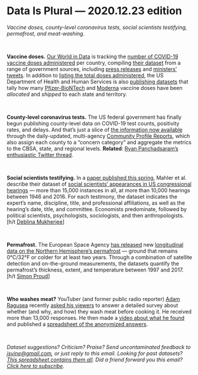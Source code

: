 Data Is Plural — 2020.12.23 edition
===================================

*Vaccine doses, county-level coronavirus tests, social scientists testifying, permafrost, and meat-washing.*

&nbsp;

**Vaccine doses.** [Our World in Data](https://ourworldindata.org) is tracking the [number of COVID-19 vaccine doses administered](https://ourworldindata.org/covid-vaccinations) per country, compiling [their dataset](https://github.com/owid/covid-19-data/tree/master/public/data/vaccinations) from a range of government sources, including [press releases](https://www.gov.il/en/departments/news/22122020-01) and [ministers’ tweets](https://twitter.com/nadhimzahawi/status/1339143635586207744). In addition to [listing the total doses administered](https://covid.cdc.gov/covid-data-tracker/#vaccinations), the US Department of Health and Human Services is also [publishing datasets](https://www.hhs.gov/coronavirus/covid-19-vaccines/distribution/index.html) that tally how many [Pfizer-BioNTech](https://data.cdc.gov/Vaccinations/COVID-19-Vaccine-Distribution-Allocations-by-Juris/saz5-9hgg) and [Moderna](https://data.cdc.gov/Vaccinations/COVID-19-Vaccine-Distribution-Allocations-by-Juris/b7pe-5nws) vaccine doses have been *allocated* and *shipped* to each state and territory.

&nbsp;

**County-level coronavirus tests.** The US federal government has finally begun publishing county-level data on COVID-19 test counts, positivity rates, and delays. And that’s just a slice of [the information now available](https://github.com/CareSet/COVID_Community_Profile_Report_FAQ) through the daily-updated, multi-agency [Community Profile Reports](https://beta.healthdata.gov/National/COVID-19-Community-Profile-Report/gqxm-d9w9), which also assign each county to a “concern category” and aggregate the metrics to the CBSA, state, and regional levels. **Related**: [Ryan Panchadsaram’s enthusiastic Twitter thread](https://twitter.com/rypan/status/1340012957321728001).

&nbsp;

**Social scientists testifying.** In a [paper published this spring](https://journals.plos.org/plosone/article?id=10.1371/journal.pone.0230104), Mahler et al. describe their dataset of [social scientists’ appearances in US congressional hearings](https://osf.io/e3h98/) — more than 15,000 instances in all, at more than 10,000 hearings between 1946 and 2016. For each testimony, the dataset indicates the expert’s name, discipline, title, and professional affiliations, as well as the hearing’s date, title, and committee. Economists predominate, followed by political scientists, psychologists, sociologists, and then anthropologists. [h/t [Deblina Mukherjee](https://deblina.net/)]

&nbsp;

**Permafrost.** The European Space Agency [has released](https://www.esa.int/Applications/Observing_the_Earth/Space_for_our_climate/Long-term_permafrost_record_details_Arctic_thaw) new [longitudinal data on the Northern Hemisphere’s permafrost](https://catalogue.ceda.ac.uk/uuid/1f88068e86304b0fbd34456115b6606f) — ground that remains 0°C/32°F or colder for at least two years. Through a combination of satellite detection and on-the-ground measurements, the datasets quantify the permafrost’s thickness, extent, and temperature between 1997 and 2017. [h/t [Simon Proud](https://twitter.com/simon_sat/status/1339167494720937989)]

&nbsp;

**Who washes meat?** YouTuber (and former public radio reporter) [Adam Ragusea](https://www.youtube.com/user/aragusea/about) recently [asked his viewers](https://youtu.be/U_PMnCpaJiQ?t=742) to answer a detailed survey about whether (and why, and how) they wash meat before cooking it. He received more than 13,000 responses. He then made a [video about what he found](https://www.youtube.com/watch?v=90Nd_vh3yk8) and published a [spreadsheet of the anonymized answers](https://drive.google.com/file/d/1eygYpBJQGFd4wHH8iYsLoy3PR8PmHN0O/view).

&nbsp;

*Dataset suggestions? Criticism? Praise? Send uncontaminated feedback to jsvine@gmail.com, or just reply to this email. Looking for past datasets? [This spreadsheet contains them all](https://docs.google.com/spreadsheets/d/1wZhPLMCHKJvwOkP4juclhjFgqIY8fQFMemwKL2c64vk). Did a friend forward you this email? [Click here to subscribe](https://tinyletter.com/data-is-plural).*